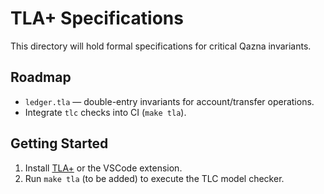 # TLA+ Specifications

This directory will hold formal specifications for critical Qazna invariants.

## Roadmap
- `ledger.tla` — double-entry invariants for account/transfer operations.
- Integrate `tlc` checks into CI (`make tla`).

## Getting Started
1. Install [TLA+](https://lamport.azurewebsites.net/tla/tla.html) or the VSCode extension.
2. Run `make tla` (to be added) to execute the TLC model checker.
